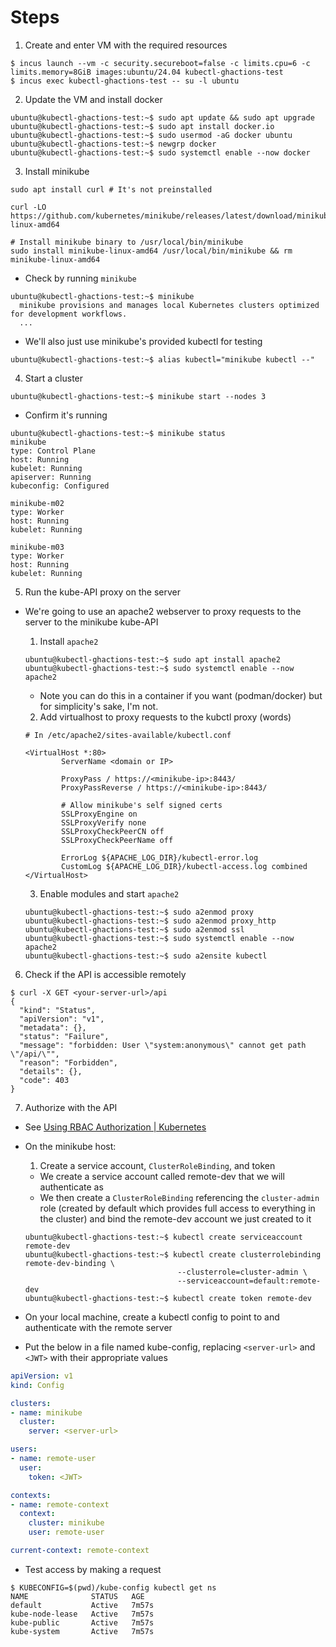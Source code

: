 # Steps

1. Create and enter VM with the required resources

```shell
$ incus launch --vm -c security.secureboot=false -c limits.cpu=6 -c limits.memory=8GiB images:ubuntu/24.04 kubectl-ghactions-test
$ incus exec kubectl-ghactions-test -- su -l ubuntu
```

2. Update the VM and install docker

```shell
ubuntu@kubectl-ghactions-test:~$ sudo apt update && sudo apt upgrade
ubuntu@kubectl-ghactions-test:~$ sudo apt install docker.io
ubuntu@kubectl-ghactions-test:~$ sudo usermod -aG docker ubuntu
ubuntu@kubectl-ghactions-test:~$ newgrp docker
ubuntu@kubectl-ghactions-test:~$ sudo systemctl enable --now docker
```

3. Install minikube

```shell
sudo apt install curl # It's not preinstalled

curl -LO https://github.com/kubernetes/minikube/releases/latest/download/minikube-linux-amd64

# Install minikube binary to /usr/local/bin/minikube
sudo install minikube-linux-amd64 /usr/local/bin/minikube && rm minikube-linux-amd64
```

- Check by running `minikube`

```shell
ubuntu@kubectl-ghactions-test:~$ minikube
  minikube provisions and manages local Kubernetes clusters optimized for development workflows.
  ...
```

- We'll also just use minikube's provided kubectl for testing

```shell
ubuntu@kubectl-ghactions-test:~$ alias kubectl="minikube kubectl --"
```

4. Start a cluster

```shell
ubuntu@kubectl-ghactions-test:~$ minikube start --nodes 3
```

- Confirm it's running

```shell
ubuntu@kubectl-ghactions-test:~$ minikube status
minikube
type: Control Plane
host: Running
kubelet: Running
apiserver: Running
kubeconfig: Configured

minikube-m02
type: Worker
host: Running
kubelet: Running

minikube-m03
type: Worker
host: Running
kubelet: Running
```

5. Run the kube-API proxy on the server

- We're going to use an apache2 webserver to proxy requests to the server to the minikube kube-API

  1. Install `apache2`

  ```shell
  ubuntu@kubectl-ghactions-test:~$ sudo apt install apache2
  ubuntu@kubectl-ghactions-test:~$ sudo systemctl enable --now apache2
  ```

  - Note you can do this in a container if you want (podman/docker) but for simplicity's sake, I'm not.

  2. Add virtualhost to proxy requests to the kubctl proxy (words)

  ```
  # In /etc/apache2/sites-available/kubectl.conf

  <VirtualHost *:80>
          ServerName <domain or IP>

          ProxyPass / https://<minikube-ip>:8443/
          ProxyPassReverse / https://<minikube-ip>:8443/

          # Allow minikube's self signed certs
          SSLProxyEngine on
          SSLProxyVerify none
          SSLProxyCheckPeerCN off
          SSLProxyCheckPeerName off

          ErrorLog ${APACHE_LOG_DIR}/kubectl-error.log
          CustomLog ${APACHE_LOG_DIR}/kubectl-access.log combined
  </VirtualHost>
  ```

  3. Enable modules and start `apache2`

  ```shell
  ubuntu@kubectl-ghactions-test:~$ sudo a2enmod proxy
  ubuntu@kubectl-ghactions-test:~$ sudo a2enmod proxy_http
  ubuntu@kubectl-ghactions-test:~$ sudo a2enmod ssl
  ubuntu@kubectl-ghactions-test:~$ sudo systemctl enable --now apache2
  ubuntu@kubectl-ghactions-test:~$ sudo a2ensite kubectl
  ```

6. Check if the API is accessible remotely

```shell
$ curl -X GET <your-server-url>/api
{
  "kind": "Status",
  "apiVersion": "v1",
  "metadata": {},
  "status": "Failure",
  "message": "forbidden: User \"system:anonymous\" cannot get path \"/api/\"",
  "reason": "Forbidden",
  "details": {},
  "code": 403
}
```

7. Authorize with the API

- See [Using RBAC Authorization | Kubernetes](https://kubernetes.io/docs/reference/access-authn-authz/rbac/)

- On the minikube host:
  1. Create a service account, `ClusterRoleBinding`, and token

    - We create a service account called remote-dev that we will authenticate as
    - We then create a `ClusterRoleBinding` referencing the `cluster-admin` role (created by default which provides full access to everything in the cluster) and bind the remote-dev account we just created to it
  ```shell
  ubuntu@kubectl-ghactions-test:~$ kubectl create serviceaccount remote-dev
  ubuntu@kubectl-ghactions-test:~$ kubectl create clusterrolebinding remote-dev-binding \
                                    --clusterrole=cluster-admin \
                                    --serviceaccount=default:remote-dev
  ubuntu@kubectl-ghactions-test:~$ kubectl create token remote-dev
  ```

- On your local machine, create a  kubectl config to point to and authenticate with the remote server
- Put the below in a file named kube-config, replacing `<server-url>` and `<JWT>` with their appropriate values

```yaml
apiVersion: v1
kind: Config

clusters:
- name: minikube
  cluster:
    server: <server-url>

users:
- name: remote-user
  user:
    token: <JWT>

contexts:
- name: remote-context
  context:
    cluster: minikube
    user: remote-user

current-context: remote-context
```

- Test access by making a request

```shell
$ KUBECONFIG=$(pwd)/kube-config kubectl get ns
NAME              STATUS   AGE
default           Active   7m57s
kube-node-lease   Active   7m57s
kube-public       Active   7m57s
kube-system       Active   7m57s
```
